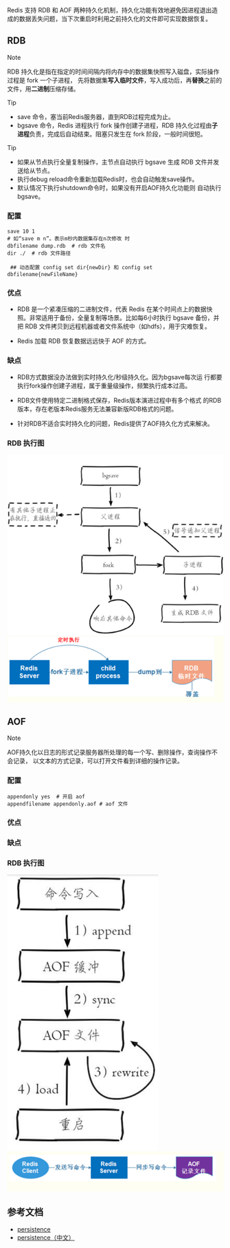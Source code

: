 Redis 支持 RDB 和 AOF 两种持久化机制，持久化功能有效地避免因进程退出造成的数据丢失问题，当下次重启时利用之前持久化的文件即可实现数据恢复。 

## RDB

> [!NOTE]
> RDB 持久化是指在指定的时间间隔内将内存中的数据集快照写入磁盘，实际操作过程是 fork 一个子进程，
> 先将数据集**写入临时文件**，写入成功后，再**替换**之前的文件，用**二进制**压缩存储。

> [!TIP]
> - save 命令，塞当前Redis服务器，直到RDB过程完成为止。
> - bgsave 命令，Redis 进程执行 fork 操作创建子进程，RDB 持久化过程由**子进程**负责，完成后自动结束。阻塞只发生在 fork 阶段，一般时间很短。

> [!TIP]
> - 如果从节点执行全量复制操作，主节点自动执行 bgsave 生成 RDB 文件并发送给从节点。
> - 执行debug reload命令重新加载Redis时，也会自动触发save操作。
> - 默认情况下执行shutdown命令时，如果没有开启AOF持久化功能则 自动执行bgsave。
 
### 配置  

```shell
save 10 1
# 如“save m n”。表示m秒内数据集存在n次修改 时  
dbfilename dump.rdb  # rdb 文件名
dir ./  # rdb 文件路径

 ## 动态配置 config set dir{newDir} 和 config set dbfilename{newFileName}
```
### 优点 

- RDB 是一个紧凑压缩的二进制文件，代表 Redis 在某个时间点上的数据快照。非常适用于备份，全量复制等场景。比如每6小时执行 bgsave 备份，并把 RDB 文件拷贝到远程机器或者文件系统中（如hdfs），用于灾难恢复。

- Redis 加载 RDB 恢复数据远远快于 AOF 的方式。


### 缺点

- RDB方式数据没办法做到实时持久化/秒级持久化。因为bgsave每次运 行都要执行fork操作创建子进程，属于重量级操作，频繁执行成本过高。  

- RDB文件使用特定二进制格式保存，Redis版本演进过程中有多个格式 的RDB版本，存在老版本Redis服务无法兼容新版RDB格式的问题。  

- 针对RDB不适合实时持久化的问题，Redis提供了AOF持久化方式来解决。

### RDB 执行图

![xx](./imgs/rdb.png ':size=400')
![xx](./imgs/rdb2.png ':size=400')

## AOF

> [!NOTE]
> AOF持久化以日志的形式记录服务器所处理的每一个写、删除操作，查询操作不会记录，
> 以文本的方式记录，可以打开文件看到详细的操作记录。

### 配置

```shell
appendonly yes  # 开启 aof
appendfilename appendonly.aof # aof 文件
```

### 优点 

### 缺点


### RDB 执行图



![xx](./imgs/aof.png ':size=400')
![xx](./imgs/aof2.png ':size=400')

## 参考文档

- [persistence](https://redis.io/topics/persistence)  
- [persistence（中文）](http://redisdoc.com/topic/persistence.html)